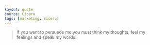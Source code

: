 ```yaml
---
layout: quote
source: Cicero
tags: [marketing, cicero]
---
```


> If you want to persuade me you must think my thoughts, feel my feelings and
> speak my words.
